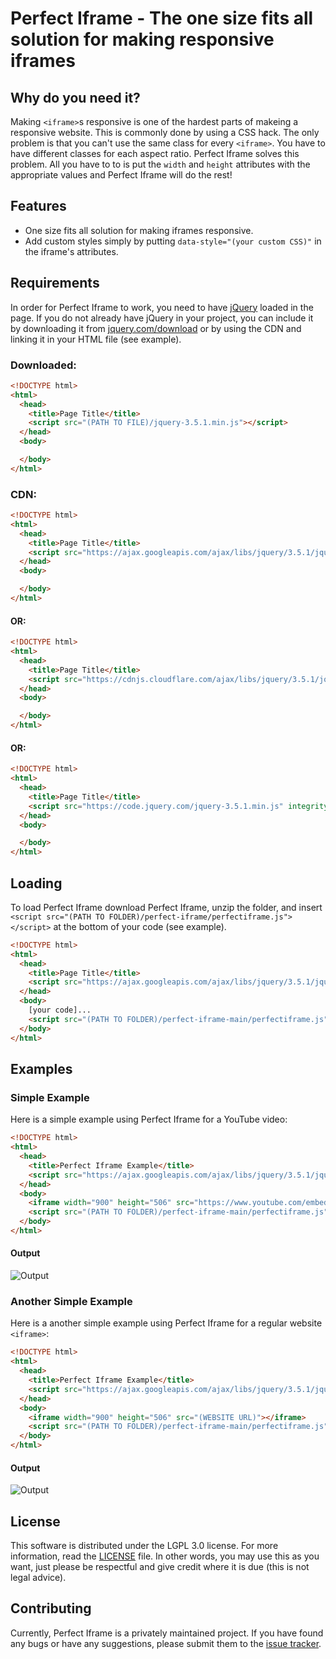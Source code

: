 # Perfect Iframe - The one size fits all solution for making responsive iframes

## Why do you need it?
Making `<iframe>`s responsive is one of the hardest parts of makeing a responsive website. This is commonly done by using a CSS hack. The only problem is that you can't use the same class for every `<iframe>`. You have to have different classes for each aspect ratio. Perfect Iframe solves this problem. All you have to to is put the `width` and `height` attributes with the appropriate values and Perfect Iframe will do the rest!

## Features
 * One size fits all solution for making iframes responsive.
 * Add custom styles simply by putting `data-style="(your custom CSS)"` in the iframe's attributes.

## Requirements
In order for Perfect Iframe to work, you need to have [jQuery](https://jquery.com/) loaded in the page. If you do not already have jQuery in your project, you can include it by downloading it from [jquery.com/download](https://jquery.com/download "Download") or by using the CDN and linking it in your HTML file (see example).
### Downloaded:
```HTML
<!DOCTYPE html>
<html>
  <head>
    <title>Page Title</title>
    <script src="(PATH TO FILE)/jquery-3.5.1.min.js"></script>
  </head>
  <body>

  </body>
</html>
```
### CDN:
```HTML
<!DOCTYPE html>
<html>
  <head>
    <title>Page Title</title>
    <script src="https://ajax.googleapis.com/ajax/libs/jquery/3.5.1/jquery.min.js"></script>
  </head>
  <body>

  </body>
</html>
```
#### OR:
```HTML
<!DOCTYPE html>
<html>
  <head>
    <title>Page Title</title>
    <script src="https://cdnjs.cloudflare.com/ajax/libs/jquery/3.5.1/jquery.min.js" integrity="sha512-bLT0Qm9VnAYZDflyKcBaQ2gg0hSYNQrJ8RilYldYQ1FxQYoCLtUjuuRuZo+fjqhx/qtq/1itJ0C2ejDxltZVFg==" crossorigin="anonymous"></script>
  </head>
  <body>

  </body>
</html>
```
#### OR:
```HTML
<!DOCTYPE html>
<html>
  <head>
    <title>Page Title</title>
    <script src="https://code.jquery.com/jquery-3.5.1.min.js" integrity="sha256-9/aliU8dGd2tb6OSsuzixeV4y/faTqgFtohetphbbj0=" crossorigin="anonymous"></script>
  </head>
  <body>

  </body>
</html>
```
## Loading
To load Perfect Iframe download Perfect Iframe, unzip the folder, and insert `<script src="(PATH TO FOLDER)/perfect-iframe/perfectiframe.js"></script>` at the bottom of your code (see example).
```HTML
<!DOCTYPE html>
<html>
  <head>
    <title>Page Title</title>
    <script src="https://ajax.googleapis.com/ajax/libs/jquery/3.5.1/jquery.min.js"></script>
  </head>
  <body>
    [your code]...
    <script src="(PATH TO FOLDER)/perfect-iframe-main/perfectiframe.js"></script>
  </body>
</html>
```
## Examples
### Simple Example
Here is a simple example using Perfect Iframe for a YouTube video:
```HTML
<!DOCTYPE html>
<html>
  <head>
    <title>Perfect Iframe Example</title>
    <script src="https://ajax.googleapis.com/ajax/libs/jquery/3.5.1/jquery.min.js"></script>
  </head>
  <body>
    <iframe width="900" height="506" src="https://www.youtube.com/embed/ScMzIvxBSi4" frameborder="0" allow="accelerometer; autoplay; clipboard-write; encrypted-media; gyroscope; picture-in-picture" allowfullscreen></iframe>
    <script src="(PATH TO FOLDER)/perfect-iframe-main/perfectiframe.js"></script>
  </body>
</html>
```
#### Output
![Output](https://github.com/micahbaumann/perfect-iframe/blob/main/examples/images/VID_20210212_231459.gif?raw=true)

### Another Simple Example
Here is a another simple example using Perfect Iframe for a regular website `<iframe>`:
```HTML
<!DOCTYPE html>
<html>
  <head>
    <title>Perfect Iframe Example</title>
    <script src="https://ajax.googleapis.com/ajax/libs/jquery/3.5.1/jquery.min.js"></script>
  </head>
  <body>
    <iframe width="900" height="506" src="(WEBSITE URL)"></iframe>
    <script src="(PATH TO FOLDER)/perfect-iframe-main/perfectiframe.js"></script>
  </body>
</html>
```
#### Output
![Output](https://github.com/micahbaumann/perfect-iframe/blob/main/examples/images/VID_20210212_234257.gif?raw=true)
## License
This software is distributed under the LGPL 3.0 license. For more information, read the [LICENSE](https://github.com/micahbaumann/perfect-iframe/blob/main/LICENSE) file. In other words, you may use this as you want, just please be respectful and give credit where it is due (this is not legal advice).
## Contributing
Currently, Perfect Iframe is a privately maintained project. If you have found any bugs or have any suggestions, please submit them to the [issue tracker](https://github.com/micahbaumann/perfect-iframe/issues).

